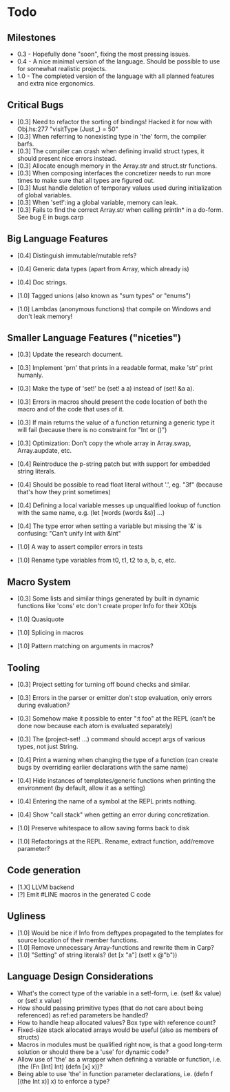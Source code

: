 # Todo

## Milestones
* 0.3 - Hopefully done "soon", fixing the most pressing issues.
* 0.4 - A nice minimal version of the language. Should be possible to use for somewhat realistic projects.
* 1.0 - The completed version of the language with all planned features and extra nice ergonomics.

## Critical Bugs
* [0.3] Need to refactor the sorting of bindings! Hacked it for now with Obj.hs:277 "visitType (Just _) = 50"
* [0.3] When referring to nonexisting type in 'the' form, the compiler barfs.
* [0.3] The compiler can crash when defining invalid struct types, it should present nice errors instead.
* [0.3] Allocate enough memory in the Array.str and struct.str functions.
* [0.3] When composing interfaces the concretizer needs to run more times to make sure that all types are figured out.
* [0.3] Must handle deletion of temporary values used during initialization of global variables.
* [0.3] When 'set!':ing a global variable, memory can leak.
* [0.3] Fails to find the correct Array.str when calling println* in a do-form. See bug E in bugs.carp

## Big Language Features
* [0.4] Distinguish immutable/mutable refs?
* [0.4] Generic data types (apart from Array, which already is)
* [0.4] Doc strings.

* [1.0] Tagged unions (also known as "sum types" or "enums")
* [1.0] Lambdas (anonymous functions) that compile on Windows and don't leak memory!

## Smaller Language Features ("niceties")
* [0.3] Update the research document.
* [0.3] Implement 'prn' that prints in a readable format, make 'str' print humanly.
* [0.3] Make the type of 'set!' be (set! a a) instead of (set! &a a).
* [0.3] Errors in macros should present the code location of both the macro and of the code that uses of it.
* [0.3] If main returns the value of a function returning a generic type it will fail (because there is no constraint for "Int or ()")
* [0.3] Optimization: Don't copy the whole array in Array.swap, Array.aupdate, etc.

* [0.4] Reintroduce the p-string patch but with support for embedded string literals.
* [0.4] Should be possible to read float literal without '.', eg. "3f" (because that's how they print sometimes)
* [0.4] Defining a local variable messes up unqualified lookup of function with the same name, e.g. (let [words (words &s)] ...)
* [0.4] The type error when setting a variable but missing the '&' is confusing: "Can't unify Int with &Int"

* [1.0] A way to assert compiler errors in tests
* [1.0] Rename type variables from t0, t1, t2 to a, b, c, etc.

## Macro System
* [0.3] Some lists and similar things generated by built in dynamic functions like 'cons' etc don't create proper Info for their XObjs

* [1.0] Quasiquote
* [1.0] Splicing in macros
* [1.0] Pattern matching on arguments in macros?

## Tooling
* [0.3] Project setting for turning off bound checks and similar.
* [0.3] Errors in the parser or emitter don't stop evaluation, only errors during evaluation?
* [0.3] Somehow make it possible to enter ":t foo" at the REPL (can't be done now because each atom is evaluated separately)
* [0.3] The (project-set! ...) command should accept args of various types, not just String.

* [0.4] Print a warning when changing the type of a function (can create bugs by overriding earlier declarations with the same name)
* [0.4] Hide instances of templates/generic functions when printing the environment (by default, allow it as a setting)
* [0.4] Entering the name of a symbol at the REPL prints nothing.
* [0.4] Show "call stack" when getting an error during concretization.

* [1.0] Preserve whitespace to allow saving forms back to disk
* [1.0] Refactorings at the REPL. Rename, extract function, add/remove parameter?

## Code generation
* [1.X] LLVM backend
* [?] Emit #LINE macros in the generated C code

## Ugliness
* [1.0] Would be nice if Info from deftypes propagated to the templates for source location of their member functions.
* [1.0] Remove unnecessary Array-functions and rewrite them in Carp?
* [1.0] "Setting" of string literals? (let [x "a"] (set! x @"b"))

## Language Design Considerations
* What's the correct type of the variable in a set!-form, i.e. (set! &x value) or (set! x value)
* How should passing primitive types (that do not care about being referenced) as ref:ed parameters be handled?
* How to handle heap allocated values? Box type with reference count?
* Fixed-size stack allocated arrays would be useful (also as members of structs)
* Macros in modules must be qualified right now, is that a good long-term solution or should there be a 'use' for dynamic code?
* Allow use of 'the' as a wrapper when defining a variable or function, i.e. (the (Fn [Int] Int) (defn [x] x))?
* Being able to use 'the' in function parameter declarations, i.e. (defn f [(the Int x)] x) to enforce a type?
